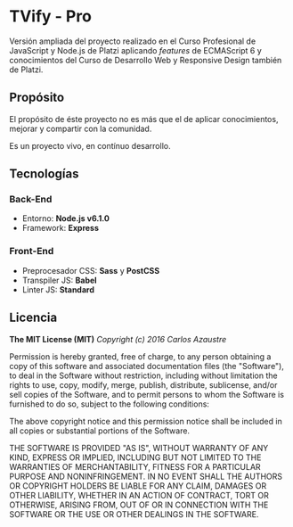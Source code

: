# TVify - Pro

Versión ampliada del proyecto realizado en el Curso Profesional de JavaScript y
Node.js de Platzi aplicando *features* de ECMAScript 6 y conocimientos del
Curso de Desarrollo Web y Responsive Design también de Platzi.

## Propósito
El propósito de éste proyecto no es más que el de aplicar conocimientos, mejorar
y compartir con la comunidad.

Es un proyecto vivo, en contínuo desarrollo.

## Tecnologías
### Back-End
  * Entorno: **Node.js v6.1.0**
  * Framework: **Express**

### Front-End
  * Preprocesador CSS: **Sass** y **PostCSS**
  * Transpiler JS: **Babel**
  * Linter JS: **Standard**

## Licencia
**The MIT License (MIT)**
*Copyright (c) 2016 Carlos Azaustre*

Permission is hereby granted, free of charge, to any person obtaining a copy of
this software and associated documentation files (the "Software"), to deal in
the Software without restriction, including without limitation the rights to use,
 copy, modify, merge, publish, distribute, sublicense, and/or sell copies of the
 Software, and to permit persons to whom the Software is furnished to do so,
 subject to the following conditions:

The above copyright notice and this permission notice shall be included in all
copies or substantial portions of the Software.

THE SOFTWARE IS PROVIDED "AS IS", WITHOUT WARRANTY OF ANY KIND, EXPRESS OR
IMPLIED, INCLUDING BUT NOT LIMITED TO THE WARRANTIES OF MERCHANTABILITY,
FITNESS FOR A PARTICULAR PURPOSE AND NONINFRINGEMENT. IN NO EVENT SHALL THE
AUTHORS OR COPYRIGHT HOLDERS BE LIABLE FOR ANY CLAIM, DAMAGES OR OTHER LIABILITY,
WHETHER IN AN ACTION OF CONTRACT, TORT OR OTHERWISE, ARISING FROM, OUT OF OR IN
CONNECTION WITH THE SOFTWARE OR THE USE OR OTHER DEALINGS IN THE SOFTWARE.

